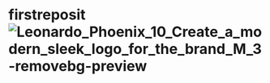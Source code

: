 # firstreposit![Leonardo_Phoenix_10_Create_a_modern_sleek_logo_for_the_brand_M_3-removebg-preview](https://github.com/user-attachments/assets/9845fea0-e0f6-4559-94c8-def134a66626)
